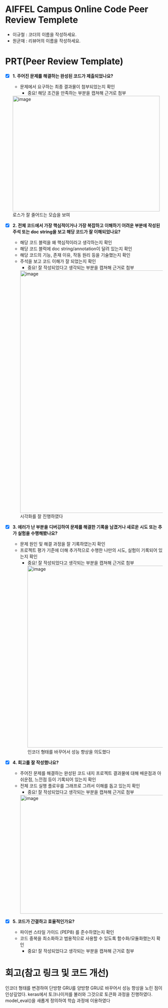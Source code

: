 # AIFFEL Campus Online Code Peer Review Templete
- 이규철 : 코더의 이름을 작성하세요.
- 원균재 : 리뷰어의 이름을 작성하세요.


# PRT(Peer Review Template)
- [X]  **1. 주어진 문제를 해결하는 완성된 코드가 제출되었나요?**
    - 문제에서 요구하는 최종 결과물이 첨부되었는지 확인
        - 중요! 해당 조건을 만족하는 부분을 캡쳐해 근거로 첨부
    <img width="470" height="368" alt="image" src="https://github.com/user-attachments/assets/c0bed0bc-9f77-4d0c-aea6-c66810f2c94e" />
    로스가 잘 줄어드는 모습을 보여

- [X]  **2. 전체 코드에서 가장 핵심적이거나 가장 복잡하고 이해하기 어려운 부분에 작성된 
주석 또는 doc string을 보고 해당 코드가 잘 이해되었나요?**
    - 해당 코드 블럭을 왜 핵심적이라고 생각하는지 확인
    - 해당 코드 블럭에 doc string/annotation이 달려 있는지 확인
    - 해당 코드의 기능, 존재 이유, 작동 원리 등을 기술했는지 확인
    - 주석을 보고 코드 이해가 잘 되었는지 확인
        - 중요! 잘 작성되었다고 생각되는 부분을 캡쳐해 근거로 첨부
        <img width="494" height="772" alt="image" src="https://github.com/user-attachments/assets/157e2633-d19f-43b3-bd69-0ee927f7a318" />
        시각화를 잘 진행하였다


- [X]  **3. 에러가 난 부분을 디버깅하여 문제를 해결한 기록을 남겼거나
새로운 시도 또는 추가 실험을 수행해봤나요?**
    - 문제 원인 및 해결 과정을 잘 기록하였는지 확인
    - 프로젝트 평가 기준에 더해 추가적으로 수행한 나만의 시도, 
    실험이 기록되어 있는지 확인
        - 중요! 잘 작성되었다고 생각되는 부분을 캡쳐해 근거로 첨부
                <img width="863" height="579" alt="image" src="https://github.com/user-attachments/assets/bbfeaa2c-ea75-42d4-841e-5111856eb017" />
        인코더 형태를 바꾸어서 성능 향상을 의도했다


- [X]  **4. 회고를 잘 작성했나요?**
    - 주어진 문제를 해결하는 완성된 코드 내지 프로젝트 결과물에 대해
    배운점과 아쉬운점, 느낀점 등이 기록되어 있는지 확인
    - 전체 코드 실행 플로우를 그래프로 그려서 이해를 돕고 있는지 확인
        - 중요! 잘 작성되었다고 생각되는 부분을 캡쳐해 근거로 첨부
        <img width="837" height="378" alt="image" src="https://github.com/user-attachments/assets/88b9a166-dfb5-4bbb-8be9-354536bdac0b" />

- [X]  **5. 코드가 간결하고 효율적인가요?**
    - 파이썬 스타일 가이드 (PEP8) 를 준수하였는지 확인
    - 코드 중복을 최소화하고 범용적으로 사용할 수 있도록 함수화/모듈화했는지 확인
        - 중요! 잘 작성되었다고 생각되는 부분을 캡쳐해 근거로 첨부


# 회고(참고 링크 및 코드 개선)

인코더 형태를 변경하여 단방향 GRU를 양방향 GRU로 바꾸어서 성능 향상을 노린 점이 인상깊었다. keras에서 토크나이저를 불러와 그것으로 토큰화 과정을 진행하였다. model_eval()을 새롭게 정의하여 학습 과정에 이용하였다
 

